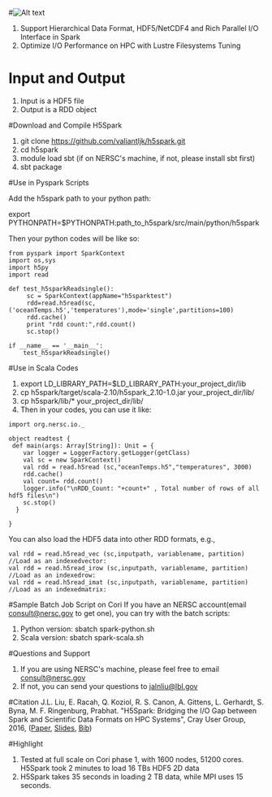 #![Alt text](https://cloud.githubusercontent.com/assets/1396867/14511488/a9bf8820-018c-11e6-9c11-f385f9f628f6.png)
1. Support Hierarchical Data Format, HDF5/NetCDF4 and Rich Parallel I/O Interface in Spark
2. Optimize I/O Performance on HPC with Lustre Filesystems Tuning

# Input and Output
1. Input is a HDF5 file
3. Output is a RDD object

#Download and Compile H5Spark
1. git clone https://github.com/valiantljk/h5spark.git
2. cd h5spark
3. module load sbt (if on NERSC's machine, if not, please install sbt first)
4. sbt package


#Use in Pyspark Scripts

Add the h5spark path to your python path:

export PYTHONPATH=$PYTHONPATH:path_to_h5spark/src/main/python/h5spark

Then your python codes will be like so:

```
from pyspark import SparkContext
import os,sys
import h5py
import read

def test_h5sparkReadsingle():
     sc = SparkContext(appName="h5sparktest")
     rdd=read.h5read(sc,('oceanTemps.h5','temperatures'),mode='single',partitions=100)
     rdd.cache()
     print "rdd count:",rdd.count()
     sc.stop()

if __name__ == '__main__':
    test_h5sparkReadsingle()
```
#Use in Scala Codes
1. export LD_LIBRARY_PATH=$LD_LIBRARY_PATH:your_project_dir/lib
2. cp h5spark/target/scala-2.10/h5spark_2.10-1.0.jar your_project_dir/lib/
3. cp h5spark/lib/* your_project_dir/lib/
4. Then in your codes, you can use it like:
```
import org.nersc.io._

object readtest {
 def main(args: Array[String]): Unit = {
    var logger = LoggerFactory.getLogger(getClass)
    val sc = new SparkContext()
    val rdd = read.h5read (sc,"oceanTemps.h5","temperatures", 3000)
    rdd.cache()
    val count= rdd.count()
    logger.info("\nRDD_Count: "+count+" , Total number of rows of all hdf5 files\n")
    sc.stop()
  }

}
```

You can also load the HDF5 data into other RDD formats, e.g., 
```
val rdd = read.h5read_vec (sc,inputpath, variablename, partition) //Load as an indexedvector: 
val rdd = read.h5read_irow (sc,inputpath, variablename, partition) //Load as an indexedrow: 
val rdd = read.h5read_imat (sc,inputpath, variablename, partition) //Load as an indexedmatrix: 
```

#Sample Batch Job Script on Cori
If you have an NERSC account(email consult@nersc.gov to get one), you can try with the batch scripts:

1. Python version: sbatch spark-python.sh
2. Scala version: sbatch spark-scala.sh

#Questions and Support
1. If you are using NERSC's machine, please feel free to email consult@nersc.gov 
2. If not, you can send your questions to jalnliu@lbl.gov

#Citation
J.L. Liu, E. Racah, Q. Koziol, R. S. Canon, A. Gittens, L. Gerhardt, S. Byna, M. F. Ringenburg, Prabhat. "H5Spark: Bridging the I/O Gap between Spark and Scientific Data Formats on HPC Systems", Cray User Group, 2016, ([Paper](https://github.com/valiantljk/h5spark/files/261834/h5spark-cug16-final.pdf),
[Slides](https://github.com/valiantljk/h5spark/files/261837/h5spark-2016-cug.pdf),
[Bib](https://github.com/valiantljk/h5spark/files/261861/h5spark.bib.txt))

#Highlight
1. Tested at full scale on Cori phase 1, with 1600 nodes, 51200 cores. H5Spark took 2 minutes to load 16 TBs HDF5 2D data
2. H5Spark takes 35 seconds in loading 2 TB data, while MPI uses 15 seconds. 
